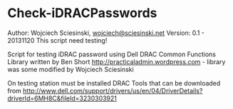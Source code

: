 Check-iDRACPasswords
====================

Author: Wojciech Sciesinski, wojciech@sciesinski.net
Version: 0.1 - 20131120
This script need testing!

Script for testing iDRAC password using Dell DRAC Common Functions Library written by Ben Short
http://practicaladmin.wordpress.com - library was some modified by Wojciech Sciesinski

On testing station must be installed DRAC Tools that can be downloaded from
http://www.dell.com/support/drivers/us/en/04/DriverDetails?driverId=6MH8C&fileId=3230303921

